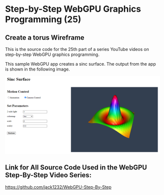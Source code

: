 # Step-by-Step WebGPU Graphics Programming (25) 
## Create a torus Wireframe

This is the source code for the 25th part of a series YouTube videos on step-by-step WebGPU graphics programming.

This sample WebGPU app creates a sinc surface. The output from the app is shown in the following image.

![image01](dist/assets/image01.png)

## Link for All Source Code Used in the WebGPU Step-By-Step Video Series:

https://github.com/jack1232/WebGPU-Step-By-Step
